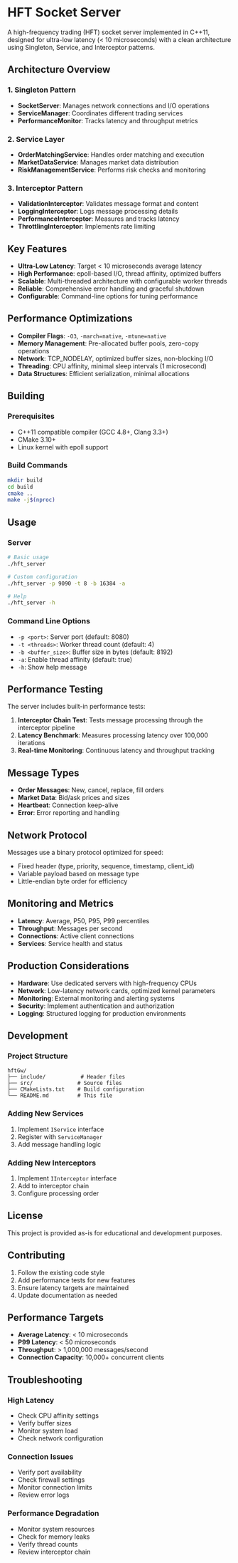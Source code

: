 # HFT Socket Server

A high-frequency trading (HFT) socket server implemented in C++11, designed for ultra-low latency (< 10 microseconds) with a clean architecture using Singleton, Service, and Interceptor patterns.

## Architecture Overview

### 1. Singleton Pattern
- **SocketServer**: Manages network connections and I/O operations
- **ServiceManager**: Coordinates different trading services
- **PerformanceMonitor**: Tracks latency and throughput metrics

### 2. Service Layer
- **OrderMatchingService**: Handles order matching and execution
- **MarketDataService**: Manages market data distribution
- **RiskManagementService**: Performs risk checks and monitoring

### 3. Interceptor Pattern
- **ValidationInterceptor**: Validates message format and content
- **LoggingInterceptor**: Logs message processing details
- **PerformanceInterceptor**: Measures and tracks latency
- **ThrottlingInterceptor**: Implements rate limiting

## Key Features

- **Ultra-Low Latency**: Target < 10 microseconds average latency
- **High Performance**: epoll-based I/O, thread affinity, optimized buffers
- **Scalable**: Multi-threaded architecture with configurable worker threads
- **Reliable**: Comprehensive error handling and graceful shutdown
- **Configurable**: Command-line options for tuning performance

## Performance Optimizations

- **Compiler Flags**: `-O3`, `-march=native`, `-mtune=native`
- **Memory Management**: Pre-allocated buffer pools, zero-copy operations
- **Network**: TCP_NODELAY, optimized buffer sizes, non-blocking I/O
- **Threading**: CPU affinity, minimal sleep intervals (1 microsecond)
- **Data Structures**: Efficient serialization, minimal allocations

## Building

### Prerequisites
- C++11 compatible compiler (GCC 4.8+, Clang 3.3+)
- CMake 3.10+
- Linux kernel with epoll support

### Build Commands
```bash
mkdir build
cd build
cmake ..
make -j$(nproc)
```

## Usage

### Server
```bash
# Basic usage
./hft_server

# Custom configuration
./hft_server -p 9090 -t 8 -b 16384 -a

# Help
./hft_server -h
```

### Command Line Options
- `-p <port>`: Server port (default: 8080)
- `-t <threads>`: Worker thread count (default: 4)
- `-b <buffer_size>`: Buffer size in bytes (default: 8192)
- `-a`: Enable thread affinity (default: true)
- `-h`: Show help message

## Performance Testing

The server includes built-in performance tests:

1. **Interceptor Chain Test**: Tests message processing through the interceptor pipeline
2. **Latency Benchmark**: Measures processing latency over 100,000 iterations
3. **Real-time Monitoring**: Continuous latency and throughput tracking

## Message Types

- **Order Messages**: New, cancel, replace, fill orders
- **Market Data**: Bid/ask prices and sizes
- **Heartbeat**: Connection keep-alive
- **Error**: Error reporting and handling

## Network Protocol

Messages use a binary protocol optimized for speed:
- Fixed header (type, priority, sequence, timestamp, client_id)
- Variable payload based on message type
- Little-endian byte order for efficiency

## Monitoring and Metrics

- **Latency**: Average, P50, P95, P99 percentiles
- **Throughput**: Messages per second
- **Connections**: Active client connections
- **Services**: Service health and status

## Production Considerations

- **Hardware**: Use dedicated servers with high-frequency CPUs
- **Network**: Low-latency network cards, optimized kernel parameters
- **Monitoring**: External monitoring and alerting systems
- **Security**: Implement authentication and authorization
- **Logging**: Structured logging for production environments

## Development

### Project Structure
```
hftGw/
├── include/           # Header files
├── src/              # Source files
├── CMakeLists.txt    # Build configuration
└── README.md         # This file
```

### Adding New Services
1. Implement `IService` interface
2. Register with `ServiceManager`
3. Add message handling logic

### Adding New Interceptors
1. Implement `IInterceptor` interface
2. Add to interceptor chain
3. Configure processing order

## License

This project is provided as-is for educational and development purposes.

## Contributing

1. Follow the existing code style
2. Add performance tests for new features
3. Ensure latency targets are maintained
4. Update documentation as needed

## Performance Targets

- **Average Latency**: < 10 microseconds
- **P99 Latency**: < 50 microseconds
- **Throughput**: > 1,000,000 messages/second
- **Connection Capacity**: 10,000+ concurrent clients

## Troubleshooting

### High Latency
- Check CPU affinity settings
- Verify buffer sizes
- Monitor system load
- Check network configuration

### Connection Issues
- Verify port availability
- Check firewall settings
- Monitor connection limits
- Review error logs

### Performance Degradation
- Monitor system resources
- Check for memory leaks
- Verify thread counts
- Review interceptor chain 